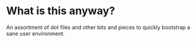 What is this anyway?
====================
An assortment of dot files and other bits and pieces to quickly
bootstrap a sane user environment.